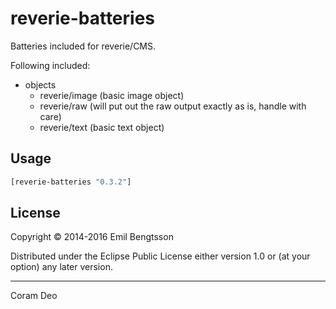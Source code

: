 # reverie-batteries

Batteries included for reverie/CMS.

Following included:

- objects
  - reverie/image (basic image object)
  - reverie/raw (will put out the raw output exactly as is, handle with care)
  - reverie/text (basic text object)

## Usage

```clojure
[reverie-batteries "0.3.2"]
```

## License

Copyright © 2014-2016 Emil Bengtsson

Distributed under the Eclipse Public License either version 1.0 or (at your option) any later version.


---

Coram Deo

